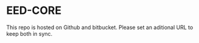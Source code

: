 # EED-CORE

This repo is hosted on Github and bitbucket. 
Please set an aditional URL to keep both in sync. 
